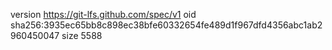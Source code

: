 version https://git-lfs.github.com/spec/v1
oid sha256:3935ec65bb8c898ec38bfe60332654fe489d1f967dfd4356abc1ab2960450047
size 5588
